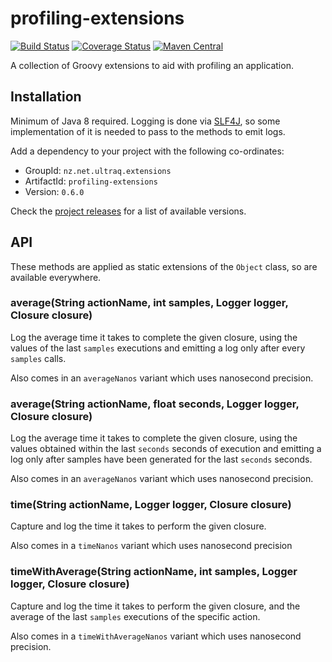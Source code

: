 
profiling-extensions
====================

[![Build Status](https://travis-ci.com/ultraq/profiling-extensions.svg)](https://travis-ci.com/ultraq/profiling-extensions)
[![Coverage Status](https://coveralls.io/repos/github/ultraq/profiling-extensions/badge.svg?branch=main)](https://coveralls.io/github/ultraq/profiling-extensions?branch=main)
[![Maven Central](https://img.shields.io/maven-central/v/nz.net.ultraq.extensions/profiling-extensions.svg?maxAge=3600)](http://search.maven.org/#search|ga|1|g%3A%22nz.net.ultraq.extensions%22%20AND%20a%3A%22profiling-extensions%22)

A collection of Groovy extensions to aid with profiling an application.


Installation
------------

Minimum of Java 8 required.  Logging is done via [SLF4J](http://www.slf4j.org/),
so some implementation of it is needed to pass to the methods to emit logs.

Add a dependency to your project with the following co-ordinates:

 - GroupId: `nz.net.ultraq.extensions`
 - ArtifactId: `profiling-extensions`
 - Version: `0.6.0`

Check the [project releases](https://github.com/ultraq/profiling-extensions/releases)
for a list of available versions.


API
---

These methods are applied as static extensions of the `Object` class, so are
available everywhere.

### average(String actionName, int samples, Logger logger, Closure closure)

Log the average time it takes to complete the given closure, using the values of
the last `samples` executions and emitting a log only after every `samples`
calls.

Also comes in an `averageNanos` variant which uses nanosecond precision.

### average(String actionName, float seconds, Logger logger, Closure closure)

Log the average time it takes to complete the given closure, using the values
obtained within the last `seconds` seconds of execution and emitting a log only
after samples have been generated for the last `seconds` seconds.

Also comes in an `averageNanos` variant which uses nanosecond precision.

### time(String actionName, Logger logger, Closure closure)

Capture and log the time it takes to perform the given closure.

Also comes in a `timeNanos` variant which uses nanosecond precision

### timeWithAverage(String actionName, int samples, Logger logger, Closure closure)

Capture and log the time it takes to perform the given closure, and the average
of the last `samples` executions of the specific action.

Also comes in a `timeWithAverageNanos` variant which uses nanosecond precision.
